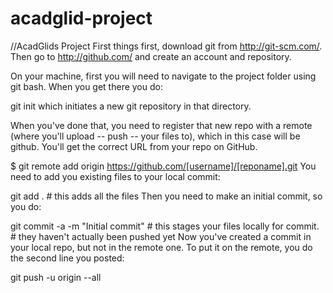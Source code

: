 # acadglid-project
//AcadGlids Project
First things first, download git from http://git-scm.com/. Then go to http://github.com/ and create an account and repository.

On your machine, first you will need to navigate to the project folder using git bash. When you get there you do:

git init
which initiates a new git repository in that directory.

When you've done that, you need to register that new repo with a remote (where you'll upload -- push -- your files to), which in this case will be github. You'll get the correct URL from your repo on GitHub.

$ git remote add origin https://github.com/[username]/[reponame].git
You need to add you existing files to your local commit:

git add .   # this adds all the files
Then you need to make an initial commit, so you do:

git commit -a -m "Initial commit" # this stages your files locally for commit. 
                                  # they haven't actually been pushed yet
Now you've created a commit in your local repo, but not in the remote one. To put it on the remote, you do the second line you posted:

git push -u origin --all
